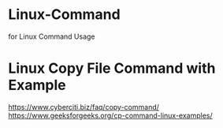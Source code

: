 # Linux-Command
for Linux Command Usage

# Linux Copy File Command with Example
https://www.cyberciti.biz/faq/copy-command/ \
https://www.geeksforgeeks.org/cp-command-linux-examples/
